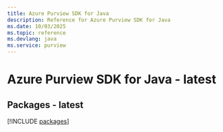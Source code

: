 ```yaml
---
title: Azure Purview SDK for Java
description: Reference for Azure Purview SDK for Java
ms.date: 10/03/2025
ms.topic: reference
ms.devlang: java
ms.service: purview
---
```

# Azure Purview SDK for Java - latest
## Packages - latest
[!INCLUDE [packages](purview-index.md)]